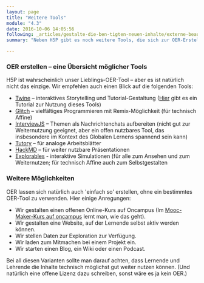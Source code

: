 ```yaml
---
layout: page
title: "Weitere Tools"
module: "4.3"
date: 2016-10-06 14:05:56
following: _articles/gestalte-die-ben-tigten-neuen-inhalte/externe-beauftragung.md
summary: "Neben H5P gibt es noch weitere Tools, die sich zur OER-Erstellung eignen. Hier einige Vorschläge"

---
```


### OER erstellen – eine Übersicht möglicher Tools

H5P ist wahrscheinlich unser Lieblings-OER-Tool – aber es ist natürlich nicht das einzige. Wir empfehlen auch einen Blick auf die folgenden Tools:

* [Twine](http://twinery.org/) – interaktives Storytelling und Tutorial-Gestaltung ([Hier](https://ebildungslabor.github.io/twinetutorial/) gibt es ein Tutorial zur Nutzung dieses Tools)
* [Glitch](https://glitch.com/) – vielfältiges Programmieren mit Remix-Möglichkeit (für technisch Affine)
* [InterviewJS](https://interviewjs.io/) – Themen als Nachrichtenchats aufbereiten (nicht gut zur Weiternutzung geeignet, aber ein offen nutzbares Tool, das insbesondere im Kontext des Globalen Lernens spannend sein kann)
* [Tutory](https://tutory.de) – für analoge Arbeitsblätter
* [HackMD](https://hackmd.io) – für weiter nutzbare Präsentationen
* [Explorables](https://explorabl.es) - interaktive Simulationen (für alle zum Ansehen und zum Weiternutzen; für technisch Affine auch zum Selbstgestalten

### Weitere Möglichkeiten

OER lassen sich natürlich auch 'einfach so' erstellen, ohne ein bestimmtes OER-Tool zu verwenden. Hier einige Anregungen:

* Wir gestalten einen offenen Online-Kurs auf Oncampus (Im [Mooc-Maker-Kurs auf oncampus]( https://www.oncampus.de/weiterbildung/moocs/mooin-maker) lernt man, wie das geht).
* Wir gestalten eine Website, auf der Lernende selbst aktiv werden können.
* Wir stellen Daten zur Exploration zur Verfügung.
* Wir laden zum Mitmachen bei einem Projekt ein.
* Wir starten einen Blog, ein Wiki oder einen Podcast.

Bei all diesen Varianten sollte man darauf achten, dass Lernende und Lehrende die Inhalte technisch möglichst gut weiter nutzen können. (Und natürlich eine offene Lizenz dazu schreiben, sonst wäre es ja kein OER.)
